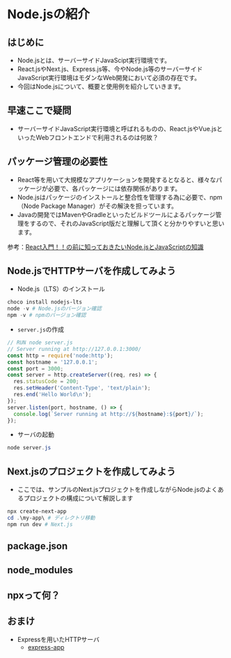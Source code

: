 # Node.jsの紹介

## はじめに

- Node.jsとは、サーバーサイドJavaScipt実行環境です。
- React.jsやNext.js、Express.js等、今やNode.js等のサーバーサイドJavaScript実行環境はモダンなWeb開発において必須の存在です。
- 今回はNode.jsについて、概要と使用例を紹介していきます。

## 早速ここで疑問

- サーバーサイドJavaScript実行環境と呼ばれるものの、React.jsやVue.jsといったWebフロントエンドで利用されるのは何故？

## パッケージ管理の必要性

- React等を用いて大規模なアプリケーションを開発するとなると、様々なパッケージが必要で、各パッケージには依存関係があります。
- Node.jsはパッケージのインストールと整合性を管理する為に必要で、npm（Node Package Manager）がその解決を担っています。
- Javaの開発ではMavenやGradleといったビルドツールによるパッケージ管理をするので、それのJavaScript版だと理解して頂くと分かりやすいと思います。

参考：[React入門！！の前に知っておきたいNode.jsとJavaScriptの知識](https://qiita.com/rpf_nob/items/6823fb8728754386ef30)

## Node.jsでHTTPサーバを作成してみよう

- Node.js（LTS）のインストール

```powershell
choco install nodejs-lts
node -v # Node.jsのバージョン確認
npm -v # npmのバージョン確認
```

- `server.js`の作成

```js:server.js
// RUN node server.js
// Server running at http://127.0.0.1:3000/
const http = require('node:http');
const hostname = '127.0.0.1';
const port = 3000;
const server = http.createServer((req, res) => {
  res.statusCode = 200;
  res.setHeader('Content-Type', 'text/plain');
  res.end('Hello World\n');
});
server.listen(port, hostname, () => {
  console.log(`Server running at http://${hostname}:${port}/`);
});
```

- サーバの起動

```powershell
node server.js
```

## Next.jsのプロジェクトを作成してみよう

- ここでは、サンプルのNext.jsプロジェクトを作成しながらNode.jsのよくあるプロジェクトの構成について解説します

```powershell
npx create-next-app
cd .\my-app\ # ディレクトリ移動
npm run dev # Next.js
```

## package.json

## node_modules

## npxって何？

## おまけ

- Expressを用いたHTTPサーバ
  - [express-app](./express-app/index.js)
